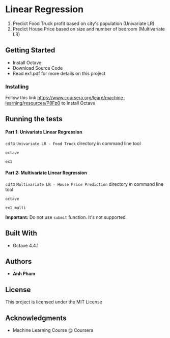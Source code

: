 # Linear Regression
1. Predict Food Truck profit based on city's population (Univariate LR)
2. Predict House Price based on size and number of bedroom (Multivariate LR)

## Getting Started
- Install Octave 
- Download Source Code 
- Read ex1.pdf for more details on this project

### Installing
Follow this link https://www.coursera.org/learn/machine-learning/resources/P8Fp0 to install Octave

## Running the tests
#### Part 1: Univariate Linear Regression 

`cd` to `Univariate LR - Food Truck` directory in command line tool 

`octave`

`ex1`

#### Part 2: Multivariate Linear Regression 

`cd` to `Multivariate LR - House Price Prediction` directory in command line tool 

`octave` 

`ex1_multi`

**Important:** Do not use `submit` function. It's not supported. 

## Built With

* Octave 4.4.1

## Authors

* **Anh Pham** 

## License

This project is licensed under the MIT License

## Acknowledgments

* Machine Learning Course @ Coursera
